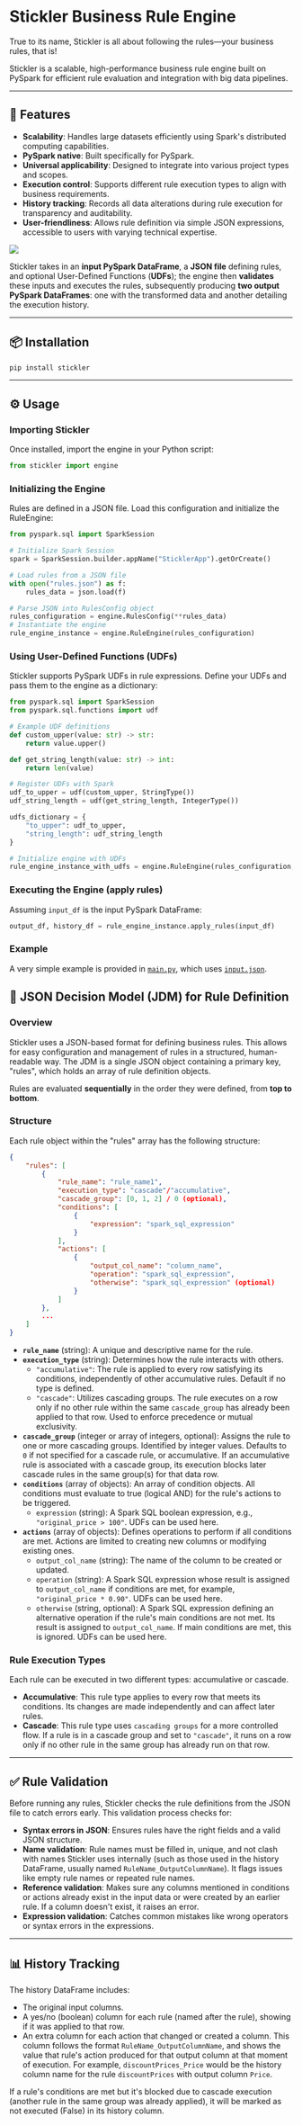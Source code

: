 # Stickler Business Rule Engine
True to its name, Stickler is all about following the rules—your business rules, that is! 

Stickler is a scalable, high-performance business rule engine built on PySpark for efficient rule evaluation and integration with big data pipelines.


---
## 🚀 Features

* **Scalability**: Handles large datasets efficiently using Spark's distributed computing capabilities.
* **PySpark native**: Built specifically for PySpark.
* **Universal applicability**: Designed to integrate into various project types and scopes.
* **Execution control**: Supports different rule execution types to align with business requirements.
* **History tracking**: Records all data alterations during rule execution for transparency and auditability.
* **User-friendliness**: Allows rule definition via simple JSON expressions, accessible to users with varying technical expertise.

![](/.github/diagram.jpg)

Stickler takes in an **input PySpark DataFrame**, a **JSON file** defining rules, and optional User-Defined Functions (**UDFs**); the engine then **validates** these inputs and executes the rules, subsequently producing **two output PySpark DataFrames**: one with the transformed data and another detailing the execution history.

---
## 📦 Installation

```bash
pip install stickler
```

---
## ⚙️ Usage

### Importing Stickler

Once installed, import the engine in your Python script: 

```python
from stickler import engine
```

### Initializing the Engine
Rules are defined in a JSON file. Load this configuration and initialize the RuleEngine:

```python
from pyspark.sql import SparkSession

# Initialize Spark Session
spark = SparkSession.builder.appName("SticklerApp").getOrCreate()

# Load rules from a JSON file
with open("rules.json") as f:
    rules_data = json.load(f)

# Parse JSON into RulesConfig object
rules_configuration = engine.RulesConfig(**rules_data)
# Instantiate the engine
rule_engine_instance = engine.RuleEngine(rules_configuration) 
```

### Using User-Defined Functions (UDFs)

Stickler supports PySpark UDFs in rule expressions. Define your UDFs and pass them to the engine as a dictionary:

```python
from pyspark.sql import SparkSession
from pyspark.sql.functions import udf

# Example UDF definitions
def custom_upper(value: str) -> str:
    return value.upper()

def get_string_length(value: str) -> int:
    return len(value)

# Register UDFs with Spark
udf_to_upper = udf(custom_upper, StringType())
udf_string_length = udf(get_string_length, IntegerType())

udfs_dictionary = {
    "to_upper": udf_to_upper,
    "string_length": udf_string_length
}

# Initialize engine with UDFs
rule_engine_instance_with_udfs = engine.RuleEngine(rules_configuration, udfs=udfs_dictionary)
```

### Executing the Engine (apply rules)

Assuming ```input_df``` is the input PySpark DataFrame:

```python
output_df, history_df = rule_engine_instance.apply_rules(input_df)
```

### Example
A very simple example is provided in [`main.py`](./main.py), which
uses [`input.json`](./input.json).

## 📜 JSON Decision Model (JDM) for Rule Definition

### Overview
Stickler uses a JSON-based format for defining business rules. This allows for easy configuration and management of rules in a structured, human-readable way. The JDM is a single JSON object containing a primary key, "rules", which holds an array of rule definition objects.

Rules are evaluated **sequentially** in the order they were defined, from **top to bottom**.

### Structure
Each rule object within the "rules" array has the following structure:

```json
{
    "rules": [
        {
            "rule_name": "rule_name1",
            "execution_type": "cascade"/"accumulative",
            "cascade_group": [0, 1, 2] / 0 (optional),
            "conditions": [
                {
                    "expression": "spark_sql_expression"
                }
            ],
            "actions": [
                {
                    "output_col_name": "column_name",
                    "operation": "spark_sql_expression",
                    "otherwise": "spark_sql_expression" (optional)
                }
            ]
        }, 
        ...
    ]
}
```

* **`rule_name`** (string): A unique and descriptive name for the rule.
* **`execution_type`** (string): Determines how the rule interacts with others.
    * `"accumulative"`: The rule is applied to every row satisfying its conditions, independently of other accumulative rules. Default if no type is defined.
    * `"cascade"`: Utilizes cascading groups. The rule executes on a row only if no other rule within the same `cascade_group` has already been applied to that row. Used to enforce precedence or mutual exclusivity.
* **`cascade_group`** (integer or array of integers, optional): Assigns the rule to one or more cascading groups.  Identified by integer values. Defaults to `0` if not specified for a cascade rule, or accumulative. If an accumulative rule is associated with a cascade group, its execution blocks later cascade rules in the same group(s) for that data row.
* **`conditions`** (array of objects): An array of condition objects. All conditions must evaluate to true (logical AND) for the rule's actions to be triggered.
    * `expression` (string): A Spark SQL boolean expression, e.g., `"original_price > 100"`. UDFs can be used here.
* **`actions`** (array of objects): Defines operations to perform if all conditions are met. Actions are limited to creating new columns or modifying existing ones.
    * `output_col_name` (string): The name of the column to be created or updated.
    * `operation` (string): A Spark SQL expression whose result is assigned to `output_col_name` if conditions are met, for example, `"original_price * 0.90"`. UDFs can be used here.
    * `otherwise` (string, optional): A Spark SQL expression defining an alternative operation if the rule's main conditions are not met. Its result is assigned to `output_col_name`. If main conditions are met, this is ignored. UDFs can be used here.

### Rule Execution Types
Each rule can be executed in two different types: accumulative or cascade.

* **Accumulative**: This rule type applies to every row that meets its conditions. Its changes are made independently and can affect later rules.
* **Cascade**: This rule type uses `cascading groups` for a more controlled flow. If a rule is in a cascade group and set to `"cascade"`, it runs on a row only if no other rule in the same group has already run on that row. 

---
## ✅ Rule Validation
Before running any rules, Stickler checks the rule definitions from the JSON file to catch errors early. This validation process checks for:

* **Syntax errors in JSON**: Ensures rules have the right fields and a valid JSON structure. 
* **Name validation**: Rule names must be filled in, unique, and not clash with names Stickler uses internally (such as those used in the history DataFrame, usually named `RuleName_OutputColumnName`). It flags issues like empty rule names or repeated rule names. 
* **Reference validation**: Makes sure any columns mentioned in conditions or actions already exist in the input data or were created by an earlier rule. If a column doesn't exist, it raises an error. 
* **Expression validation**: Catches common mistakes like wrong operators or syntax errors in the expressions.

---
## 📊 History Tracking

The history DataFrame includes:
* The original input columns.
* A yes/no (boolean) column for each rule (named after the rule), showing if it was applied to that row. 
* An extra column for each action that changed or created a column. This column follows the format `RuleName_OutputColumnName`, and shows the value that rule's action produced for that output column at that moment of execution. For example, 
`discountPrices_Price` would be the history column name for the rule `discountPrices` with output
column `Price`.

If a rule's conditions are met but it's blocked due to cascade execution (another rule in the same group was already applied), it will be marked as not executed (False) in its history column.